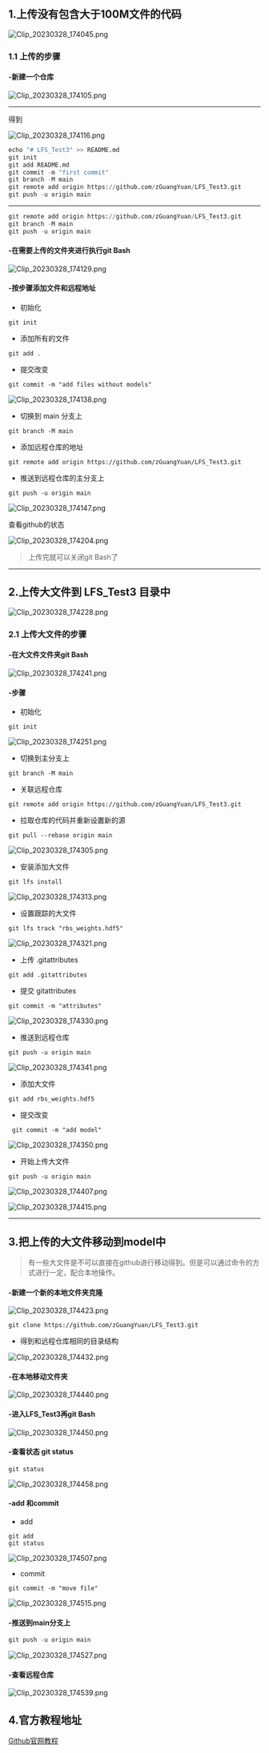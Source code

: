 ## 1.上传没有包含大于100M文件的代码

![Clip_20230328_174045.png](https://raw.githubusercontent.com/zGuangYuan/pic/main/Ob/pic/202303281740978.png)



### 1.1 上传的步骤

#### -新建一个仓库

![Clip_20230328_174105.png](https://raw.githubusercontent.com/zGuangYuan/pic/main/Ob/pic/202303281741050.png)


---

得到

![Clip_20230328_174116.png](https://raw.githubusercontent.com/zGuangYuan/pic/main/Ob/pic/202303281741102.png)

```python
echo "# LFS_Test3" >> README.md
git init
git add README.md
git commit -m "first commit"
git branch -M main
git remote add origin https://github.com/zGuangYuan/LFS_Test3.git
git push -u origin main
```

--- 

```python
git remote add origin https://github.com/zGuangYuan/LFS_Test3.git
git branch -M main
git push -u origin main
```

#### -在需要上传的文件夹进行执行git Bash


![Clip_20230328_174129.png](https://raw.githubusercontent.com/zGuangYuan/pic/main/Ob/pic/202303281741300.png)


#### -按步骤添加文件和远程地址

- 初始化

```
git init
```

- 添加所有的文件

```
git add .
```

- 提交改变

```
git commit -m "add files without models"

```

![Clip_20230328_174138.png](https://raw.githubusercontent.com/zGuangYuan/pic/main/Ob/pic/202303281741820.png)


- 切换到 main 分支上

```
git branch -M main
```

- 添加远程仓库的地址

```
git remote add origin https://github.com/zGuangYuan/LFS_Test3.git
```

- 推送到远程仓库的主分支上

```
git push -u origin main
```

![Clip_20230328_174147.png](https://raw.githubusercontent.com/zGuangYuan/pic/main/Ob/pic/202303281741903.png)



查看github的状态

![Clip_20230328_174204.png](https://raw.githubusercontent.com/zGuangYuan/pic/main/Ob/pic/202303281742443.png)


>上传完就可以关闭git Bash了


---

## 2.上传大文件到 LFS_Test3 目录中

![Clip_20230328_174228.png](https://raw.githubusercontent.com/zGuangYuan/pic/main/Ob/pic/202303281742463.png)



### 2.1 上传大文件的步骤

#### -在大文件文件夹git Bash

![Clip_20230328_174241.png](https://raw.githubusercontent.com/zGuangYuan/pic/main/Ob/pic/202303281742628.png)


#### -步骤


- 初始化

```
git init 
```

![Clip_20230328_174251.png](https://raw.githubusercontent.com/zGuangYuan/pic/main/Ob/pic/202303281742015.png)


- 切换到主分支上

```
git branch -M main
```

- 关联远程仓库

```
git remote add origin https://github.com/zGuangYuan/LFS_Test3.git
```

- 拉取仓库的代码并重新设置新的源

```
git pull --rebase origin main
```

![Clip_20230328_174305.png](https://raw.githubusercontent.com/zGuangYuan/pic/main/Ob/pic/202303281743968.png)



- 安装添加大文件

```
git lfs install
```

![Clip_20230328_174313.png](https://raw.githubusercontent.com/zGuangYuan/pic/main/Ob/pic/202303281743490.png)


- 设置跟踪的大文件

```
git lfs track "rbs_weights.hdf5"
```

![Clip_20230328_174321.png](https://raw.githubusercontent.com/zGuangYuan/pic/main/Ob/pic/202303281743804.png)


- 上传 .gitattributes

```
git add .gitattributes
```

- 提交 gitattributes

```
git commit -m "attributes"
```

![Clip_20230328_174330.png](https://raw.githubusercontent.com/zGuangYuan/pic/main/Ob/pic/202303281743825.png)


- 推送到远程仓库

```
git push -u origin main
```

![Clip_20230328_174341.png](https://raw.githubusercontent.com/zGuangYuan/pic/main/Ob/pic/202303281743834.png)


- 添加大文件

```
git add rbs_weights.hdf5
```

- 提交改变

```
 git commit -m "add model"
```

![Clip_20230328_174350.png](https://raw.githubusercontent.com/zGuangYuan/pic/main/Ob/pic/202303281744986.png)


- 开始上传大文件

```
git push -u origin main
```

![Clip_20230328_174407.png](https://raw.githubusercontent.com/zGuangYuan/pic/main/Ob/pic/202303281744010.png)


![Clip_20230328_174415.png](https://raw.githubusercontent.com/zGuangYuan/pic/main/Ob/pic/202303281744357.png)


---

## 3.把上传的大文件移动到model中


>有一些大文件是不可以直接在github进行移动得到。但是可以通过命令的方式进行一定，配合本地操作。

#### -新建一个新的本地文件夹克隆

![Clip_20230328_174423.png](https://raw.githubusercontent.com/zGuangYuan/pic/main/Ob/pic/202303281744882.png)

```
git clone https://github.com/zGuangYuan/LFS_Test3.git
```

- 得到和远程仓库相同的目录结构

![Clip_20230328_174432.png](https://raw.githubusercontent.com/zGuangYuan/pic/main/Ob/pic/202303281744649.png)


#### -在本地移动文件夹

![Clip_20230328_174440.png](https://raw.githubusercontent.com/zGuangYuan/pic/main/Ob/pic/202303281744088.png)



#### -进入LFS_Test3再git Bash

![Clip_20230328_174450.png](https://raw.githubusercontent.com/zGuangYuan/pic/main/Ob/pic/202303281744854.png)


#### -查看状态 git status

```
git status
```

![Clip_20230328_174458.png](https://raw.githubusercontent.com/zGuangYuan/pic/main/Ob/pic/202303281745019.png)


#### -add 和commit

- add

```
git add
git status
```

![Clip_20230328_174507.png](https://raw.githubusercontent.com/zGuangYuan/pic/main/Ob/pic/202303281745037.png)


- commit

```
git commit -m "move file"
```

![Clip_20230328_174515.png](https://raw.githubusercontent.com/zGuangYuan/pic/main/Ob/pic/202303281745594.png)


#### -推送到main分支上

```python
git push -u origin main
```

![Clip_20230328_174527.png](https://raw.githubusercontent.com/zGuangYuan/pic/main/Ob/pic/202303281745280.png)


#### -查看远程仓库

![Clip_20230328_174539.png](https://raw.githubusercontent.com/zGuangYuan/pic/main/Ob/pic/202303281745545.png)



## 4.官方教程地址

[Github官网教程](https://docs.github.com/cn/repositories/working-with-files/managing-files/moving-a-file-to-a-new-location "Github官网教程")

